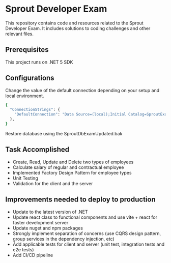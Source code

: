 # Sprout Developer Exam

This repository contains code and resources related to the Sprout Developer Exam. It includes solutions to coding challenges and other relevant files.

## Prerequisites

This project runs on .NET 5 SDK

## Configurations

Change the value of the default connection depending on your setup and local environment.
``` bash
{
  "ConnectionStrings": {
    "DefaultConnection": "Data Source=(local);Initial Catalog=SproutExamDb;Integrated Security=true"
  },
}
```
Restore database using the SproutDbExamUpdated.bak

## Task Accomplished

- Create, Read, Update and Delete two types of employees
- Calculate salary of regular and contractual employee
- Implemented Factory Design Pattern for employee types
- Unit Testing
- Validation for the client and the server

## Improvements needed to deploy to production

- Update to the latest version of .NET
- Update react class to functional components and use vite + react for faster development server
- Update nuget and npm packages
- Strongly implement separation of concerns (use CQRS design pattern, group services in the dependency injection, etc)
- Add applicable tests for client and server (unit test, integration tests and e2e tests)
- Add CI/CD pipeline



